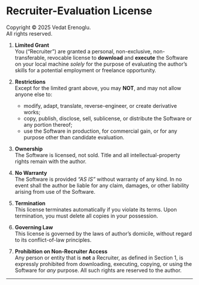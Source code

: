<!-- @format -->

# Recruiter-Evaluation License

Copyright © 2025 Vedat Erenoglu.  
All rights reserved.

1. **Limited Grant**  
   You (“Recruiter”) are granted a personal, non-exclusive, non-transferable,
   revocable license to **download** and **execute** the Software on your local
   machine _solely_ for the purpose of evaluating the author’s skills for a
   potential employment or freelance opportunity.

2. **Restrictions**  
   Except for the limited grant above, you may **NOT**, and may not allow
   anyone else to:
   - modify, adapt, translate, reverse-engineer, or create derivative works;
   - copy, publish, disclose, sell, sublicense, or distribute the Software or
     any portion thereof;
   - use the Software in production, for commercial gain, or for any purpose
     other than candidate evaluation.

3. **Ownership**  
   The Software is licensed, not sold. Title and all intellectual-property
   rights remain with the author.

4. **No Warranty**  
   The Software is provided _“AS IS”_ without warranty of any kind. In no event
   shall the author be liable for any claim, damages, or other liability
   arising from use of the Software.

5. **Termination**  
   This license terminates automatically if you violate its terms. Upon
   termination, you must delete all copies in your possession.

6. **Governing Law**  
   This license is governed by the laws of author’s domicile, without regard to its conflict-of-law principles.

7. **Prohibition on Non-Recruiter Access**  
   Any person or entity that is **not** a Recruiter, as defined in Section 1, is expressly prohibited from
   downloading, executing, copying, or using the Software for _any_ purpose. All such rights are reserved to the author.

---
